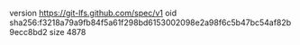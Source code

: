 version https://git-lfs.github.com/spec/v1
oid sha256:f3218a79a9fb84f5a61f298bd6153002098e2a98f6c5b47bc54af82b9ecc8bd2
size 4878
